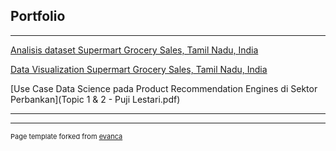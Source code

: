 ## Portfolio

---

[Analisis dataset Supermart Grocery Sales, Tamil Nadu, India](https://colab.research.google.com/drive/1ICUbb2xd299wdGWSr9DE1oU1zJhSjeMm?usp=sharing)

[Data Visualization Supermart Grocery Sales, Tamil Nadu, India](https://datastudio.google.com/reporting/702d7b36-81c4-4a33-a4c8-9e580134963c)

[Use Case Data Science pada Product Recommendation Engines di Sektor Perbankan](Topic 1 & 2  - Puji Lestari.pdf)

---
---



<p style="font-size:11px">Page template forked from <a href="https://github.com/evanca/quick-portfolio">evanca</a></p>
<!-- Remove above link if you don't want to attibute -->

